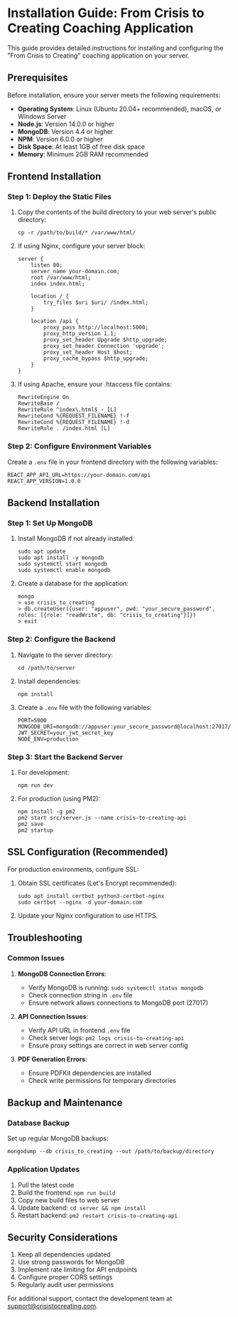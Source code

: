 # Installation Guide: From Crisis to Creating Coaching Application

This guide provides detailed instructions for installing and configuring the "From Crisis to Creating" coaching application on your server.

## Prerequisites

Before installation, ensure your server meets the following requirements:

- **Operating System**: Linux (Ubuntu 20.04+ recommended), macOS, or Windows Server
- **Node.js**: Version 14.0.0 or higher
- **MongoDB**: Version 4.4 or higher
- **NPM**: Version 6.0.0 or higher
- **Disk Space**: At least 1GB of free disk space
- **Memory**: Minimum 2GB RAM recommended

## Frontend Installation

### Step 1: Deploy the Static Files

1. Copy the contents of the build directory to your web server's public directory:
   ```
   cp -r /path/to/build/* /var/www/html/
   ```

2. If using Nginx, configure your server block:
   ```
   server {
       listen 80;
       server_name your-domain.com;
       root /var/www/html;
       index index.html;
       
       location / {
           try_files $uri $uri/ /index.html;
       }
       
       location /api {
           proxy_pass http://localhost:5000;
           proxy_http_version 1.1;
           proxy_set_header Upgrade $http_upgrade;
           proxy_set_header Connection 'upgrade';
           proxy_set_header Host $host;
           proxy_cache_bypass $http_upgrade;
       }
   }
   ```

3. If using Apache, ensure your .htaccess file contains:
   ```
   RewriteEngine On
   RewriteBase /
   RewriteRule ^index\.html$ - [L]
   RewriteCond %{REQUEST_FILENAME} !-f
   RewriteCond %{REQUEST_FILENAME} !-d
   RewriteRule . /index.html [L]
   ```

### Step 2: Configure Environment Variables

Create a `.env` file in your frontend directory with the following variables:
```
REACT_APP_API_URL=https://your-domain.com/api
REACT_APP_VERSION=1.0.0
```

## Backend Installation

### Step 1: Set Up MongoDB

1. Install MongoDB if not already installed:
   ```
   sudo apt update
   sudo apt install -y mongodb
   sudo systemctl start mongodb
   sudo systemctl enable mongodb
   ```

2. Create a database for the application:
   ```
   mongo
   > use crisis_to_creating
   > db.createUser({user: "appuser", pwd: "your_secure_password", roles: [{role: "readWrite", db: "crisis_to_creating"}]})
   > exit
   ```

### Step 2: Configure the Backend

1. Navigate to the server directory:
   ```
   cd /path/to/server
   ```

2. Install dependencies:
   ```
   npm install
   ```

3. Create a `.env` file with the following variables:
   ```
   PORT=5000
   MONGODB_URI=mongodb://appuser:your_secure_password@localhost:27017/crisis_to_creating
   JWT_SECRET=your_jwt_secret_key
   NODE_ENV=production
   ```

### Step 3: Start the Backend Server

1. For development:
   ```
   npm run dev
   ```

2. For production (using PM2):
   ```
   npm install -g pm2
   pm2 start src/server.js --name crisis-to-creating-api
   pm2 save
   pm2 startup
   ```

## SSL Configuration (Recommended)

For production environments, configure SSL:

1. Obtain SSL certificates (Let's Encrypt recommended):
   ```
   sudo apt install certbot python3-certbot-nginx
   sudo certbot --nginx -d your-domain.com
   ```

2. Update your Nginx configuration to use HTTPS.

## Troubleshooting

### Common Issues

1. **MongoDB Connection Errors**:
   - Verify MongoDB is running: `sudo systemctl status mongodb`
   - Check connection string in `.env` file
   - Ensure network allows connections to MongoDB port (27017)

2. **API Connection Issues**:
   - Verify API URL in frontend `.env` file
   - Check server logs: `pm2 logs crisis-to-creating-api`
   - Ensure proxy settings are correct in web server config

3. **PDF Generation Errors**:
   - Ensure PDFKit dependencies are installed
   - Check write permissions for temporary directories

## Backup and Maintenance

### Database Backup

Set up regular MongoDB backups:
```
mongodump --db crisis_to_creating --out /path/to/backup/directory
```

### Application Updates

1. Pull the latest code
2. Build the frontend: `npm run build`
3. Copy new build files to web server
4. Update backend: `cd server && npm install`
5. Restart backend: `pm2 restart crisis-to-creating-api`

## Security Considerations

1. Keep all dependencies updated
2. Use strong passwords for MongoDB
3. Implement rate limiting for API endpoints
4. Configure proper CORS settings
5. Regularly audit user permissions

For additional support, contact the development team at support@crisistocreating.com.
